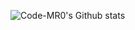 ![Code-MR0's Github stats](https://github-readme-stats.vercel.app/api?username=Code-MR0&show_icons=true)
